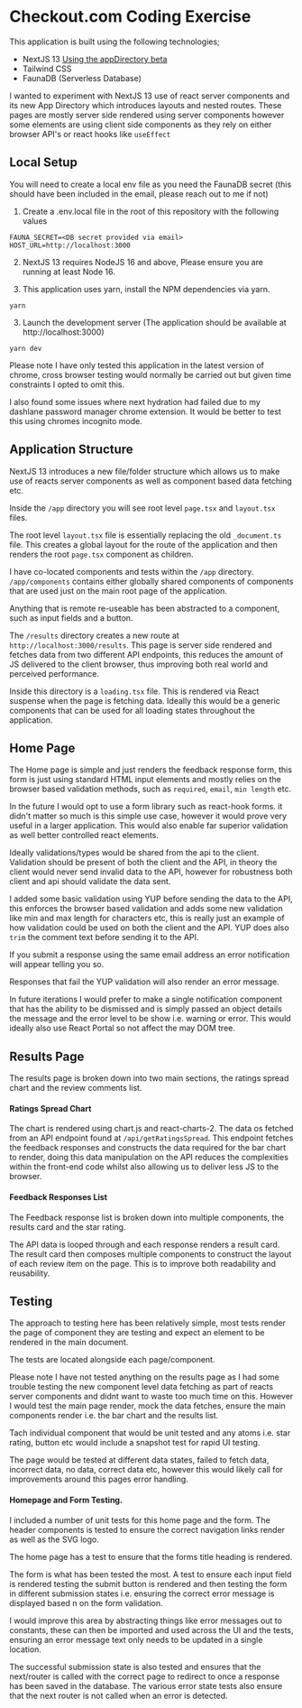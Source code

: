 # Checkout.com Coding Exercise

This application is built using the following technologies;
- NextJS 13 [Using the appDirectory beta](https://nextjs.org/blog/next-13#new-app-directory-beta)
- Tailwind CSS
- FaunaDB (Serverless Database)

I wanted to experiment with NextJS 13 use of react server components and its new App Directory which introduces layouts and nested routes. These pages are mostly server side rendered using server components however some elements are using client side components as they rely on either browser API's or react hooks like `useEffect`

## Local Setup

You will need to create a local env file as you need the FaunaDB secret (this should have been included in the email, please reach out to me if not)

1. Create a .env.local file in the root of this repository with the following values

```
FAUNA_SECRET=<DB secret provided via email>
HOST_URL=http://localhost:3000
```

2. NextJS 13 requires NodeJS 16 and above, Please ensure you are running at least Node 16.

3. This application uses yarn, install the NPM dependencies via yarn.

```
yarn
```

3. Launch the development server (The application should be available at http://localhost:3000)

```
yarn dev
```

Please note I have only tested this application in the latest version of chrome, cross browser testing would normally be carried out but given time constraints I opted to omit this.

I also found some issues where next hydration had failed due to my dashlane password manager chrome extension. It would be better to test this using chromes incognito mode.

## Application Structure
NextJS 13 introduces a new file/folder structure which allows us to make use of reacts server components as well as component based data fetching etc.

Inside the `/app` directory you will see root level `page.tsx` and `layout.tsx` files.

The root level `layout.tsx` file is essentially replacing the old `_document.ts` file. This creates a global layout for the route of the application and then renders the root `page.tsx` component as children.

I have co-located components and tests within the `/app` directory. `/app/components` contains either globally shared components of components that are used just on the main root page of the application.

Anything that is remote re-useable has been abstracted to a component, such as input fields and a button.

The `/results` directory creates a new route at `http://localhost:3000/results`. This page is server side rendered and fetches data from two different API endpoints, this reduces the amount of JS delivered to the client browser, thus improving both real world and perceived performance.

Inside this directory is a `loading.tsx` file. This is rendered via React suspense when the page is fetching data. Ideally this would be a generic components that can be used for all loading states throughout the application.

## Home Page
The Home page is simple and just renders the feedback response form, this form is just using standard HTML input elements and mostly relies on the browser based validation methods, such as `required`, `email`, `min length` etc.

In the future I would opt to use a form library such as react-hook forms. it didn't matter so much is this simple use case, however it would prove very useful in a larger application. This would also enable far superior validation as well better controlled react elements.

Ideally validations/types would be shared from the api to the client. Validation should be present of both the client and the API, in theory the client would never send invalid data to the API, however for robustness both client and api should validate the data sent.

I added some basic validation using YUP before sending the data to the API, this enforces the browser based validation and adds some new validation like min and max length for characters etc, this is really just an example of how validation could be used on both the client and the API. YUP does also `trim` the comment text before sending it to the API.

If you submit a response using the same email address an error notification will appear telling you so.

Responses that fail the YUP validation will also render an error message.

In future iterations I would prefer to make a single notification component that has the ability to be dismissed and is simply passed an object details the message and the error level to be show i.e. warning or error. This would ideally also use React Portal so not affect the may DOM tree.

## Results Page
The results page is broken down into two main sections, the ratings spread chart and the review comments list.

#### Ratings Spread Chart
The chart is rendered using chart.js and react-charts-2. The data os fetched from an API endpoint found at `/api/getRatingsSpread`. This endpoint fetches the feedback responses and constructs the data required for the bar chart to render, doing this data manipulation on the API reduces the complexities within the front-end code whilst also allowing us to deliver less JS to the browser.

#### Feedback Responses List
The Feedback response list is broken down into multiple components, the results card and the star rating.

The API data is looped through and each response renders a result card. The result card then composes multiple components to construct the layout of each review item on the page. This is to improve both readability and reusability.

## Testing
The approach to testing here has been relatively simple, most tests render the page of component they are testing and expect an element to be rendered in the main document.

The tests are located alongside each page/component.

Please note I have not tested anything on the results page as I had some trouble testing the new component level data fetching as part of reacts server components and didnt want to waste too much time on this. However I would test the main page render, mock the data fetches, ensure the main components render i.e. the bar chart and the results list.

Tach individual component that would be unit tested and any atoms i.e. star rating, button etc would include a snapshot test for rapid UI testing.

The page would be tested at different data states, failed to fetch data, incorrect data, no data, correct data etc, however this would likely call for improvements around this pages error handling.

#### Homepage and Form Testing.
I included a number of unit tests for this home page and the form. The header components is tested to ensure the correct navigation links render as well as the SVG logo.

The home page has a test to ensure that the forms title heading is rendered.

The form is what has been tested the most. A test to ensure each input field is rendered testing the submit button is rendered and then testing the form in different submission states i.e. ensuring the correct error message is displayed based n on the form validation.

I would improve this area by abstracting things like error messages out to constants, these can then be imported and used across the UI and the tests, ensuring an error message text only needs to be updated in a single location.

The successful submission state is also tested and ensures that the next/router is called with the correct page to redirect to once a response has been saved in the database. The various error state tests also ensure that the next router is not called when an error is detected.

